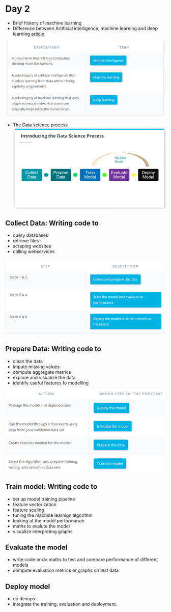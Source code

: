 # Day 2

* Brief history of machine learning
* Difference between Artificial intelligence, machine learning and deep learning [article](https://blogs.nvidia.com/blog/2016/07/29/whats-difference-artificial-intelligence-machine-learning-deep-learning-ai/)

![Screenshot](ud1.PNG)

* The Data science process
![Screenshot](ud2.PNG)
## Collect Data: Writing code to
* query databases
* retrieve files
* scraping websites
* calling webservices

![Screenshot](ud3.PNG)

## Prepare Data: Writing code to
* clean the data
* impute missing values
* compute aggregate metrics
* explore and visualize the data
* identify useful features fo modelling

![Screenshot](ud4.PNG)

## Train model: Writing code to
* set up model training pipeline
* feature vectorization
* feature scaling
* tuning the machine learnign algorithm
* looking at the model performance
* maths to evalute the model 
* visualize interpreting graphs

## Evaluate the model
* write code or do maths to test and compare performance of different models
* compute evaluation metrics or graphs on test data

## Deploy model
* do devops
* integrate the training, evaluation and deployment.
